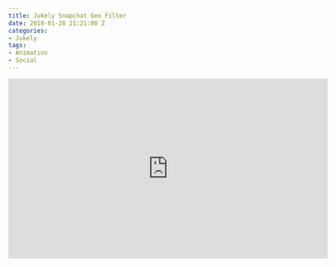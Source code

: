 ```yaml
---
title: Jukely Snapchat Geo Filter
date: 2018-01-28 21:21:00 Z
categories:
- Jukely
tags:
- Animation
- Social
---
```


<iframe src="https://player.vimeo.com/video/253156741" width="640" height="360" frameborder="0" webkitallowfullscreen mozallowfullscreen allowfullscreen></iframe>